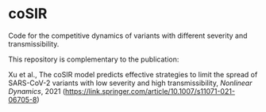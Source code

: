 # coSIR

Code for the competitive dynamics of variants with different severity and transmissibility.

This repository is complementary to the publication:

Xu et al., The coSIR model predicts effective strategies to limit the spread of SARS-CoV-2 variants with low severity and high transmissibility, _Nonlinear Dynamics_, 2021 (https://link.springer.com/article/10.1007/s11071-021-06705-8)
